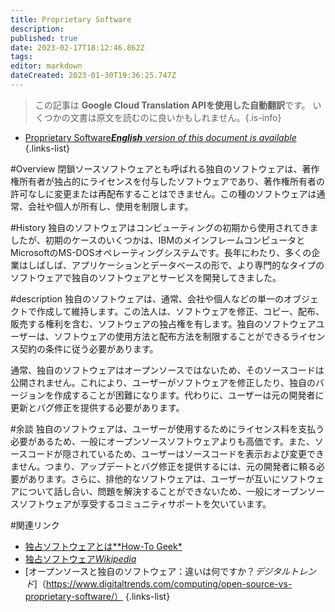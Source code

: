```yaml
---
title: Proprietary Software
description: 
published: true
date: 2023-02-17T18:12:46.862Z
tags: 
editor: markdown
dateCreated: 2023-01-30T19:36:25.747Z
---
```


> この記事は **Google Cloud Translation APIを使用した自動翻訳**です。
いくつかの文書は原文を読むのに良いかもしれません。{.is-info}
- [Proprietary Software***English** version of this document is available*](/en/Knowledge-base/Dictionary/proprietary-software)
{.links-list}


#Overview
閉鎖ソースソフトウェアとも呼ばれる独自のソフトウェアは、著作権所有者が独占的にライセンスを付与したソフトウェアであり、著作権所有者の許可なしに変更または再配布することはできません。この種のソフトウェアは通常、会社や個人が所有し、使用を制限します。

#History
独自のソフトウェアはコンピューティングの初期から使用されてきましたが、初期のケースのいくつかは、IBMのメインフレームコンピュータとMicrosoftのMS-DOSオペレーティングシステムです。長年にわたり、多くの企業はしばしば、アプリケーションとデータベースの形で、より専門的なタイプのソフトウェアで独自のソフトウェアとサービスを開発してきました。

#description
独自のソフトウェアは、通常、会社や個人などの単一のオブジェクトで作成して維持します。この法人は、ソフトウェアを修正、コピー、配布、販売する権利を含む、ソフトウェアの独占権を有します。独自のソフトウェアユーザーは、ソフトウェアの使用方法と配布方法を制限することができるライセンス契約の条件に従う必要があります。

通常、独自のソフトウェアはオープンソースではないため、そのソースコードは公開されません。これにより、ユーザーがソフトウェアを修正したり、独自のバージョンを作成することが困難になります。代わりに、ユーザーは元の開発者に更新とバグ修正を提供する必要があります。

#余談
独自のソフトウェアは、ユーザーが使用するためにライセンス料を支払う必要があるため、一般にオープンソースソフトウェアよりも高価です。また、ソースコードが隠されているため、ユーザーはソースコードを表示および変更できません。つまり、アップデートとバグ修正を提供するには、元の開発者に頼る必要があります。さらに、排他的なソフトウェアは、ユーザーが互いにソフトウェアについて話し合い、問題を解決することができないため、一般にオープンソースソフトウェアが享受するコミュニティサポートを欠いています。

#関連リンク
- [独占ソフトウェアとは**How-To Geek*](https://www.howtogeek.com/401027/what-is-proprietary-software/)
- [独占ソフトウェア*Wikipedia*](https://en.wikipedia.org/wiki/Proprietary_software)
- [オープンソースと独自のソフトウェア：違いは何ですか？*デジタルトレンド*]（https://www.digitaltrends.com/computing/open-source-vs-proprietary-software/）
{.links-list}